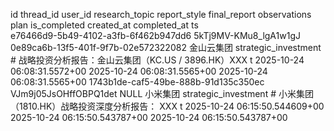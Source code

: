 id	thread_id	user_id	research_topic	report_style	final_report	observations	plan	is_completed	created_at	completed_at	ts	
e76466d9-5b49-4102-a3fb-6f462b947dd6	5kTj9MV-KMu8_lgA1w1gJ	0e89ca6b-13f5-401f-9f7b-02e572322082	金山云集团	strategic_investment	# 战略投资分析报告：金山云集团（KC.US / 3896.HK）XXX	t	2025-10-24 06:08:31.5572+00	2025-10-24 06:08:31.5565+00	2025-10-24 06:08:31.5565+00	
1743b1de-caf5-49be-888b-91d135c350ec	VJm9j05JsOHffOBPQ1det	NULL	小米集团	strategic_investment	# 小米集团（1810.HK）战略投资深度分析报告： XXX	t	2025-10-24 06:15:50.544609+00	2025-10-24 06:15:50.543787+00	2025-10-24 06:15:50.543787+00	
